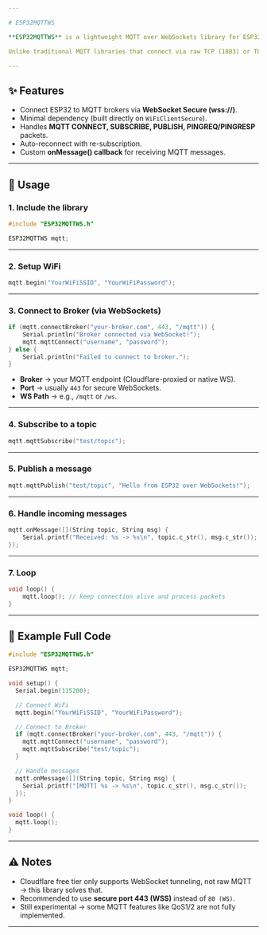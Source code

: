```yaml
---

# ESP32MQTTWS

**ESP32MQTTWS** is a lightweight MQTT over WebSockets library for ESP32, designed to connect to MQTT brokers that are tunneled through **Cloudflare (free tier)** or similar WebSocket-only endpoints.

Unlike traditional MQTT libraries that connect via raw TCP (1883) or TLS (8883), this library implements **native WebSocket framing** and **MQTT protocol packets** directly, allowing ESP32 to communicate with brokers exposed only through `wss://` endpoints.

---
```


## ✨ Features

* Connect ESP32 to MQTT brokers via **WebSocket Secure (wss\://)**.
* Minimal dependency (built directly on `WiFiClientSecure`).
* Handles **MQTT CONNECT, SUBSCRIBE, PUBLISH, PINGREQ/PINGRESP** packets.
* Auto-reconnect with re-subscription.
* Custom **onMessage() callback** for receiving MQTT messages.

---

## 🚀 Usage

### 1. Include the library

```cpp
#include "ESP32MQTTWS.h"

ESP32MQTTWS mqtt;
```

---

### 2. Setup WiFi

```cpp
mqtt.begin("YourWiFiSSID", "YourWiFiPassword");
```

---

### 3. Connect to Broker (via WebSockets)

```cpp
if (mqtt.connectBroker("your-broker.com", 443, "/mqtt")) {
    Serial.println("Broker connected via WebSocket!");
    mqtt.mqttConnect("username", "password");
} else {
    Serial.println("Failed to connect to broker.");
}
```

* **Broker** → your MQTT endpoint (Cloudflare-proxied or native WS).
* **Port** → usually `443` for secure WebSockets.
* **WS Path** → e.g., `/mqtt` or `/ws`.

---

### 4. Subscribe to a topic

```cpp
mqtt.mqttSubscribe("test/topic");
```

---

### 5. Publish a message

```cpp
mqtt.mqttPublish("test/topic", "Hello from ESP32 over WebSockets!");
```

---

### 6. Handle incoming messages

```cpp
mqtt.onMessage([](String topic, String msg) {
    Serial.printf("Received: %s -> %s\n", topic.c_str(), msg.c_str());
});
```

---

### 7. Loop

```cpp
void loop() {
    mqtt.loop(); // keep connection alive and process packets
}
```

---

## 📌 Example Full Code

```cpp
#include "ESP32MQTTWS.h"

ESP32MQTTWS mqtt;

void setup() {
  Serial.begin(115200);

  // Connect WiFi
  mqtt.begin("YourWiFiSSID", "YourWiFiPassword");

  // Connect to Broker
  if (mqtt.connectBroker("your-broker.com", 443, "/mqtt")) {
    mqtt.mqttConnect("username", "password");
    mqtt.mqttSubscribe("test/topic");
  }

  // Handle messages
  mqtt.onMessage([](String topic, String msg) {
    Serial.printf("[MQTT] %s -> %s\n", topic.c_str(), msg.c_str());
  });
}

void loop() {
  mqtt.loop();
}
```

---

## ⚠️ Notes

* Cloudflare free tier only supports WebSocket tunneling, not raw MQTT → this library solves that.
* Recommended to use **secure port 443 (WSS)** instead of `80 (WS)`.
* Still experimental → some MQTT features like QoS1/2 are not fully implemented.

---
